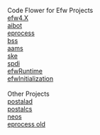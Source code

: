 Code Flower for Efw Projects<br>
<a href="https://efwgrp.github.io/efw4_codeflower/flowers/efw4.X.html">efw4.X</a><br>
<a href="https://efwgrp.github.io/efw4_codeflower/flowers/aibot.html">aibot</a><br>
<a href="https://efwgrp.github.io/efw4_codeflower/flowers/eprocess.html">eprocess</a><br>
<a href="https://efwgrp.github.io/efw4_codeflower/flowers/bss.html">bss</a><br>
<a href="https://efwgrp.github.io/efw4_codeflower/flowers/aams.html">aams</a><br>
<a href="https://efwgrp.github.io/efw4_codeflower/flowers/ske.html">ske</a><br>
<a href="https://efwgrp.github.io/efw4_codeflower/flowers/spdi.html">spdi</a><br>
<a href="https://efwgrp.github.io/efw4_codeflower/flowers/efwRuntime.html">efwRuntime</a><br>
<a href="https://efwgrp.github.io/efw4_codeflower/flowers/efwInitialization.html">efwInitialization</a><br>
<br>
Other Projects<br>
<a href="https://efwgrp.github.io/efw4_codeflower/flowers/postalad.html">postalad</a><br>
<a href="https://efwgrp.github.io/efw4_codeflower/flowers/postalcs.html">postalcs</a><br>
<a href="https://efwgrp.github.io/efw4_codeflower/flowers/neos.html">neos</a><br>
<a href="https://efwgrp.github.io/efw4_codeflower/flowers/eprocessOld.html">eprocess old</a><br>
